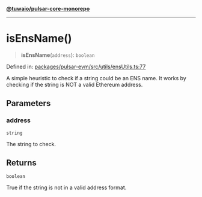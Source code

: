 [**@tuwaio/pulsar-core-monorepo**](../../../README.md)

***

# isEnsName()

> **isEnsName**(`address`): `boolean`

Defined in: [packages/pulsar-evm/src/utils/ensUtils.ts:77](https://github.com/TuwaIO/pulsar-core/blob/06efb81e25851de10cd682c9a7c240a3c9cbde6f/packages/pulsar-evm/src/utils/ensUtils.ts#L77)

A simple heuristic to check if a string could be an ENS name.
It works by checking if the string is NOT a valid Ethereum address.

## Parameters

### address

`string`

The string to check.

## Returns

`boolean`

True if the string is not in a valid address format.
